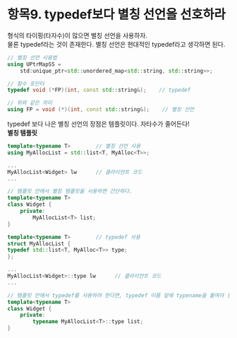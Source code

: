 # 항목9. typedef보다 별칭 선언을 선호하라

형식의 타이핑(타자수)이 많으면 별칭 선언을 사용하자.  
물론 typedef라는 것이 존재한다. 별칭 선언은 현대적인 typedef라고 생각하면 된다.

```cpp
// 별칭 선언 사용법
using UPtrMapSS = 
    std:unique_ptr<std::unordered_map<std::string, std::string>>;

// 함수 포인터
typedef void (*FP)(int, const std::string&);    // typedef

// 위와 같은 의미
using FP = void (*)(int, const std::string&);    // 별칭 선언
```

typedef 보다 나은 별칭 선언의 장점은 템플릿이다. 자타수가 줄어든다!  
**별칭 템플릿**

```cpp
template<typename T>        // 별칭 선언 사용
using MyAllocList = std::list<T, MyAlloc<T>>;

...
MyAllocList<Widget> lw      // 클라이언트 코드
...

// 템플릿 안에서 별칭 템플릿을 사용하면 간단하다.
template<typename T>
class Widget {
    private:
        MyAllocList<T> list;
}
```

```cpp
template<typename T>        // typedef 사용
struct MyAllocList {
typedef std::list<T, MyAlloc<T>> type;
};

...
MyAllocList<Widget>::type lw      // 클라이언트 코드
...

// 템플릿 안에서 typedef를 사용하려 한다면, typedef 이름 앞에 typename을 붙여야 한다.
template<typename T>
class Widget {
    private:
        typename MyAllocList<T>::type list;
}
```
